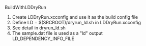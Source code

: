 
BuildWithLDDryRun

1. Create LDDryRun.xcconfig and use it as the build config file
2. Define LD = $(SRCROOT)/dryrun_ld.sh in LDDryRun.xcconfig
3. See detail in dryrun_ld.sh
4. The sample.dat file is used as a "ld" output LD_DEPENDENCY_INFO_FILE
